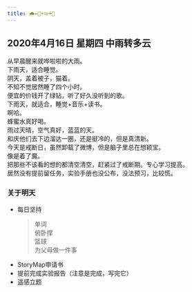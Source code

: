 ```yaml
---
title: 🌧=🎵+💤+📕
---
```

## 2020年4月16日 星期四 中雨转多云
从早晨醒来就哗啦啦的大雨。  
下雨天，适合睡觉。  
阴天，盖着被子，猫着。  
不知不觉居然睡了四个小时。  
便宜的价钱开了绿钻，听了好久没听到的歌。  
下雨天，就适合，睡觉+音乐+读书。  
啊哈。  
蜂蜜水真好喝。  
雨过天晴，空气真好，蓝蓝的天。  
和庆他们去下边溜达一圈，还是挺冷的，但是真清新。  
今天是戒断日，虽然卸载了微博，但是脑子里总在想颖宝。  
像是着了魔。  
把那些不该看的想的都清空清空，赶紧过了戒断期。专心学习提高。  
居然没有提前留任务，实验手册也没公布，没法预习，比较慌。  
### 关于明天
* 每日坚持
	> 单词  
	> 俯卧撑  
	> 篮球  
	> 为父母做一件事
* StoryMap申请书  
* 提前完成实验报告（注意是完成，写完它）  
* 遥感立题  